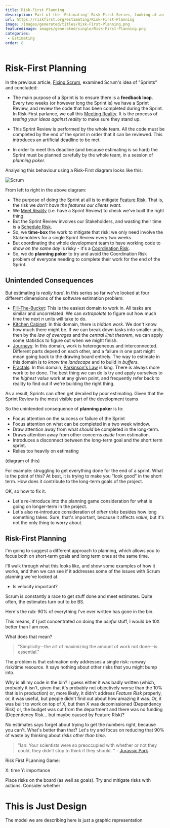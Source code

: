 ```yaml
---
title: Risk-First Planning
description: Part of the 'Estimating' Risk-First Series, looking at an alternative to Scrum's PLanning Poker
url: https://riskfirst.org/estimating/Risk-First-Planning
image: /images/generated/titles/Risk-First-Planning.png
featuredimage: images/generated/single/Risk-First-Planning.png
categories:
 - Estimating
order: 8
---
```


# Risk-First Planning

In the previous article, [Fixing Scrum](Fixing-Scrum.md), examined Scrum's idea of "Sprints" and concluded:

- The main purpose of a Sprint is to ensure there is a **feedback loop**.  Every two weeks (or however long the Sprint is) we have a Sprint Review, and review the code that has been completed during the Sprint.  In Risk-First parlance, we call this [Meeting Reality](../thinking/Glossary.md#meet-reality).  It is the process of _testing your ideas against reality_ to make sure they stand up. 

- This Sprint Review is performed by the whole team.  All the code must be completed by the end of the sprint in order that it can be reviewed.  This introduces an artificial deadline to be met.

- In order to meet this deadline (and because estimating is so hard) the Sprint must be planned carefully by the whole team, in a session of _planning poker_.

Analysing this behaviour using a Risk-First diagram looks like this:

![Scrum](/images/generated/estimating/scrum/scrum6.png)

From left to right in the above diagram:

- The purpose of doing the Sprint at all is to mitigate [Feature Risk](../risks/Feature-Risk.md).  That is, the risk we _don't have the features our clients want_.
- We [Meet Reality](../thinking/Glossary.md#meet-reality) (i.e. have a Sprint Review) to check we've built the right thing.
- But the Sprint Review involves our Stakeholders, and wasting their time is a [Schedule Risk](../risks/Schedule-Risk.md).
- So, we **time-box** the work to mitigate that risk:  we only need involve the Stakeholders for a single Sprint Review every two weeks.
- But coordinating the whole development team to have working code to show _on the same day_ is risky - it's a [Coordination Risk](../risks/Coordination-Risk.md).
- So, we do **planning poker** to try and avoid the Coordination Risk problem of everyone needing to complete their work for the end of the Sprint.


## Unintended Consequences

But estimating is _really hard_. In this series so far we've looked at four different dimensions of the software estimation problem:

- [Fill-The-Bucket](Fill-The-Bucket.md):  This is the easiest domain to work in.   All tasks are similar and uncorrelated.  We can _extrapolate_ to figure out how much time the next _n_ units will take to do.
- [Kitchen Cabinet](Kitchen-Cabinet.md):  In this domain, there is _hidden work_.  We don't know how much there might be.  If we can break down tasks into smaller units, then by the _law of averages_ and the _central limit theorem_, we can apply some statistics to figure out when we might finish.
- [Journeys](Journeys.md):  In this domain, work is heterogeneous and interconnected.  Different parts depend on each other, and a failure in one part might mean going back to the drawing board entirely.  The way to estimate in this domain is to _know the landscape_ and to build in _buffers_.  
- [Fractals](Fractals.md):  In this domain, [Parkinson's Law](../risks/Process-Risk.md#bureaucracy) is king.  There is always more work to be done.  The best thing we can do is try and apply ourselves to the _highest value_ work at any given point, and frequently refer back to reality to find out if we're building the right thing.

As a result, Sprints can often get derailed by poor estimating.  Given that the Sprint Review is the most visible part of the development teams

So the unintended consequence of **planning poker** is to:

 - Focus attention on the success or failure of the Sprint
 - Focus attention on what can be completed in a two week window.
 - Draw attention away from what _should_ be completed in the long-term.
 - Draws attention away from other concerns _aside_ from estimation.
 - Introduces a disconnect between the long-term goal and the short term sprint.
 - Relies too heavily on estimating 

(diagram of this)
 
For example:  struggling to get everything done for the end of a sprint.  What is the point of this?  At best, it is trying to make you "look good" in the short term.  How does it contribute to the long-term goals of the project.

OK, so how to fix it.

- Let's re-introduce into the planning game consideration for what is going on longer-term in the project.
- Let's also re-introduce consideration of _other risks_ besides how long something takes.  Sure, that's important, because it affects _value_, but it's not the only thing to worry about.

## Risk-First Planning

I'm going to suggest a different approach to planning, which allows you to focus both on short-term goals and long term ones at the same time.  

I'll walk through what this looks like, and show some examples of how it works, and then we can see if it addresses some of the issues with Scrum planning we've looked at.


 


 - Is velocity important?
 
 Scrum is constantly a race to get stuff done and meet estimates.  Quite often, the estimates turn out to be BS.
 
 Here's the rub: 90% of everything I've ever written has gone in the bin.
 
 This means, if I just concentrated on doing the _useful_ stuff, I would be 10X better than I am now.
 
What does that mean? 

> "Simplicity--the art of maximizing the amount of work not done--is essential."



The problem is that estimation only addresses a single risk:  runway risk/time resource.  It says nothing about other risks that you might bump into.

Why is all my code in the bin?  I guess either it was badly written (which, probably it isn't, given that it's probably not objectively worse than the 10% that is in production) or, more likely, it didn't address _Feature RIsk_ properly, or, it was useful, but people didn't find out about how amazing it was.  Or, it was built to work on top of X, but then X was decomissioned (Dependency Risk) or, the budget was cut from the department and there was no funding (Dependency Risk... but maybe caused by Feature RIsk)?

No estimates says forget about trying to get the numbers right, because you can't.  What's better than that?  Let's try and focus on reducing that 90% of waste by thinking about _risks other than time_.

> "Ian: Your scientists were so preoccupied with whether or not they could, they didn’t stop to think if they should. " - [Jurassic Park]().


Risk First PLanning Game:  

X: time 
Y: importance  

Place risks on the board (as well as goals).   Try and mitigate risks with actions.  Consider whether 


# This is Just Design

The model we are describing here is just a graphic representation
